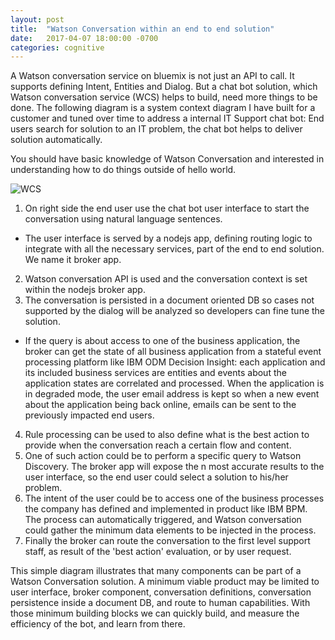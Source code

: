 ```yaml
---
layout: post
title:  "Watson Conversation within an end to end solution"
date:   2017-04-07 18:00:00 -0700
categories: cognitive
---
```

A Watson conversation service on bluemix is not just an API to call. It supports defining Intent, Entities and Dialog. But a chat bot solution, which Watson conversation service (WCS) helps to build, need more things to be done. The following diagram is a system context diagram I have built for a customer and tuned over time to address a internal IT Support chat bot: End users search for solution to an IT problem, the chat bot helps to deliver solution automatically.

You should have basic knowledge of Watson Conversation and interested in understanding how to do things outside of hello world.

![WCS](/assets/posts/images/wcssc.png)
1. On right side the end user use the chat bot user interface to start the conversation using natural language sentences.
* The user interface is served by a nodejs app, defining routing logic to integrate with all the necessary services, part of the end to end solution. We name it broker app.
2. Watson conversation API is used and the conversation context is set within the nodejs broker app.
3. The conversation is persisted in a document oriented DB so cases not supported by the dialog will be analyzed so developers can fine tune the solution.
* If the query is about access to one of the business application, the broker can get the state of all business application from a stateful event processing platform like IBM ODM Decision Insight: each application and its included business services are entities and events about the application states are correlated and processed. When the application is in degraded mode, the user email address is kept so when a new event about the application being back online, emails can be sent to the previously impacted end users.
4. Rule processing can be used to also define what is the best action to provide when the conversation reach a certain flow and content.
5. One of such action could be to perform a specific query to Watson Discovery. The broker app will expose the n most accurate results to the user interface, so the end user could select a solution to his/her problem.
6. The intent of the user could be to access one of the business processes the company has defined and implemented in product like IBM BPM. The process can automatically triggered, and Watson conversation could gather the minimum data elements to be injected in the process.
7. Finally the broker can route the conversation to the first level support staff, as result of the 'best action' evaluation, or by user request.

This simple diagram illustrates that many components can be part of a Watson Conversation solution. A minimum viable product may be limited to user interface, broker component, conversation definitions, conversation persistence inside a document DB, and route to human capabilities. With those minimum building blocks we can quickly build, and measure the efficiency of the bot, and learn from there.
